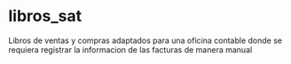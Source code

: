 # libros_sat
Libros de ventas y compras adaptados para una oficina contable donde se requiera registrar la informacion de las facturas de manera manual

